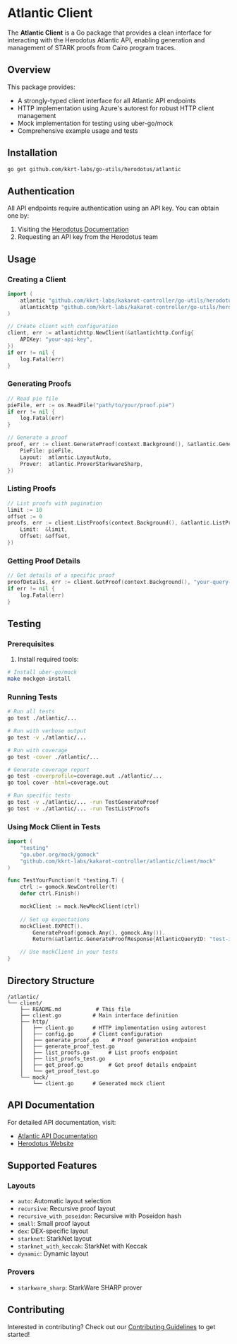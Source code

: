 # Atlantic Client

The **Atlantic Client** is a Go package that provides a clean interface for interacting with the Herodotus Atlantic API, enabling generation and management of STARK proofs from Cairo program traces.

## Overview

This package provides:
- A strongly-typed client interface for all Atlantic API endpoints
- HTTP implementation using Azure's autorest for robust HTTP client management
- Mock implementation for testing using uber-go/mock
- Comprehensive example usage and tests

## Installation

```sh
go get github.com/kkrt-labs/go-utils/herodotus/atlantic
```

## Authentication

All API endpoints require authentication using an API key. You can obtain one by:
1. Visiting the [Herodotus Documentation](https://docs.herodotus.cloud/atlantic/)
2. Requesting an API key from the Herodotus team

## Usage

### Creating a Client

```go
import (
    atlantic "github.com/kkrt-labs/kakarot-controller/go-utils/herodotus-atlantic/client"
    atlantichttp "github.com/kkrt-labs/kakarot-controller/go-utils/herodotus-atlantic/client/http"
)

// Create client with configuration
client, err := atlantichttp.NewClient(&atlantichttp.Config{
    APIKey: "your-api-key",
})
if err != nil {
    log.Fatal(err)
}
```

### Generating Proofs

```go
// Read pie file
pieFile, err := os.ReadFile("path/to/your/proof.pie")
if err != nil {
    log.Fatal(err)
}

// Generate a proof
proof, err := client.GenerateProof(context.Background(), &atlantic.GenerateProofRequest{
    PieFile: pieFile,
    Layout:  atlantic.LayoutAuto,
    Prover:  atlantic.ProverStarkwareSharp,
})
```

### Listing Proofs

```go
// List proofs with pagination
limit := 10
offset := 0
proofs, err := client.ListProofs(context.Background(), &atlantic.ListProofsRequest{
    Limit:  &limit,
    Offset: &offset,
})
```

### Getting Proof Details

```go
// Get details of a specific proof
proofDetails, err := client.GetProof(context.Background(), "your-query-id")
if err != nil {
    log.Fatal(err)
}
```

## Testing

### Prerequisites

1. Install required tools:
```bash
# Install uber-go/mock
make mockgen-install
```

### Running Tests

```bash
# Run all tests
go test ./atlantic/...

# Run with verbose output
go test -v ./atlantic/...

# Run with coverage
go test -cover ./atlantic/...

# Generate coverage report
go test -coverprofile=coverage.out ./atlantic/...
go tool cover -html=coverage.out

# Run specific tests
go test -v ./atlantic/... -run TestGenerateProof
go test -v ./atlantic/... -run TestListProofs
```

### Using Mock Client in Tests

```go
import (
    "testing"
    "go.uber.org/mock/gomock"
    "github.com/kkrt-labs/kakarot-controller/atlantic/client/mock"
)

func TestYourFunction(t *testing.T) {
    ctrl := gomock.NewController(t)
    defer ctrl.Finish()

    mockClient := mock.NewMockClient(ctrl)
    
    // Set up expectations
    mockClient.EXPECT().
        GenerateProof(gomock.Any(), gomock.Any()).
        Return(&atlantic.GenerateProofResponse{AtlanticQueryID: "test-id"}, nil)

    // Use mockClient in your tests
}
```

## Directory Structure

```
/atlantic/
└── client/
    ├── README.md           # This file
    ├── client.go          # Main interface definition
    ├── http/
    │   ├── client.go      # HTTP implementation using autorest
    │   ├── config.go      # Client configuration
    │   ├── generate_proof.go    # Proof generation endpoint
    │   ├── generate_proof_test.go
    │   ├── list_proofs.go      # List proofs endpoint
    │   ├── list_proofs_test.go
    │   ├── get_proof.go        # Get proof details endpoint
    │   └── get_proof_test.go
    └── mock/
        └── client.go      # Generated mock client
```

## API Documentation

For detailed API documentation, visit:
- [Atlantic API Documentation](https://docs.herodotus.cloud/atlantic/)
- [Herodotus Website](https://herodotus.cloud/)

## Supported Features

### Layouts
- `auto`: Automatic layout selection
- `recursive`: Recursive proof layout
- `recursive_with_poseidon`: Recursive with Poseidon hash
- `small`: Small proof layout
- `dex`: DEX-specific layout
- `starknet`: StarkNet layout
- `starknet_with_keccak`: StarkNet with Keccak
- `dynamic`: Dynamic layout

### Provers
- `starkware_sharp`: StarkWare SHARP prover

## Contributing

Interested in contributing? Check out our [Contributing Guidelines](../CONTRIBUTING.md) to get started! 
